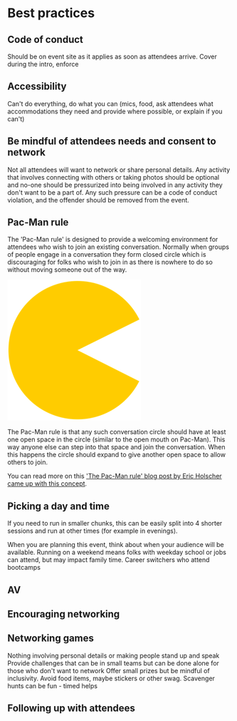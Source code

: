 # Best practices

## Code of conduct

Should be on event site as it applies as soon as attendees arrive. Cover during the intro, enforce

## Accessibility

Can't do everything, do what you can (mics, food, ask attendees what accommodations they need and provide where possible, or explain if you can't)

## Be mindful of attendees needs and consent to network

Not all attendees will want to network or share personal details. Any activity that involves connecting with others or taking photos should be optional and no-one should be pressurized into being involved in any activity they don't want to be a part of. Any such pressure can be a code of conduct violation, and the offender should be removed from the event.

## Pac-Man rule

The 'Pac-Man rule' is designed to provide a welcoming environment for attendees who wish to join an existing conversation. Normally when groups of people engage in a conversation they form closed circle which is discouraging for folks who wish to join in as there is nowhere to do so without moving someone out of the way.

![Pac-Man](img/pacman.png)

The Pac-Man rule is that any such conversation circle should have at least one open space in the circle (similar to the open mouth on Pac-Man). This way anyone else can step into that space and join the conversation. When this happens the circle should expand to give another open space to allow others to join.

You can read more on this ['The Pac-Man rule' blog post by Eric Holscher came up with this concept](https://ericholscher.com/blog/2017/aug/2/pacman-rule-conferences/).

## Picking a day and time

If you need to run in smaller chunks, this can be easily split into 4 shorter sessions and run at other times (for example in evenings).

When you are planning this event, think about when your audience will be available. Running on a weekend means folks with weekday school or jobs can attend, but may impact family time. Career switchers who attend bootcamps

## AV

## Encouraging networking

## Networking games

Nothing involving personal details or making people stand up and speak
Provide challenges that can be in small teams but can be done alone for those who don't want to network
Offer small prizes but be mindful of inclusivity. Avoid food items, maybe stickers or other swag.
Scavenger hunts can be fun - timed helps

## Following up with attendees
